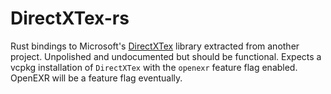 # DirectXTex-rs

Rust bindings to Microsoft's [DirectXTex](https://github.com/microsoft/DirectXTex)
library extracted from another project. Unpolished and undocumented but
should be functional. Expects a vcpkg installation of `DirectXTex` with the `openexr`
feature flag enabled. OpenEXR will be a feature flag eventually.
